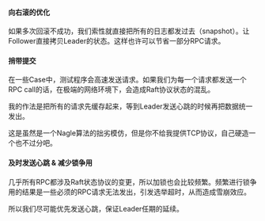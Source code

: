 #### 向右滚的优化

如果多次回滚不成功，我们索性就直接把所有的日志都发过去（snapshot）。让Follower直接拷贝Leader的状态。这样也许可以节省一部分RPC请求。

#### 捎带提交

在一些Case中，测试程序会高速发送请求。如果我们为每一个请求都发送一个RPC call的话，在极端的网络环境下，会造成Raft协议状态的混乱。

我的作法是把所有的请求先缓存起来，等到Leader发送心跳的时候再把数据统一发出。

这是虽然是一个Nagle算法的拙劣模仿，但是你不给我提供TCP协议，自己硬造一个也不过分吧。

#### 及时发送心跳 & 减少锁争用 

几乎所有RPC都涉及Raft状态协议的变更，所以加锁也会比较频繁。频繁进行锁争用的结果是一些必须的RPC请求无法发出，引发选举超时，从而造成雪崩效应。

所以我们尽可能优先发送心跳，保证Leader任期的延续。
